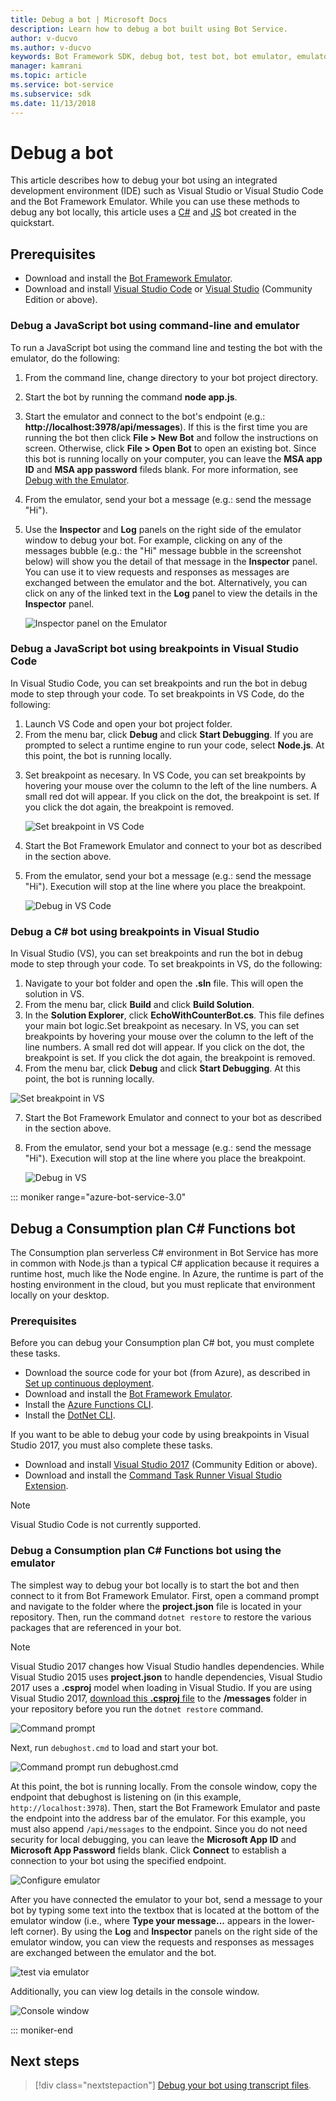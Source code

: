 ```yaml
---
title: Debug a bot | Microsoft Docs
description: Learn how to debug a bot built using Bot Service.
author: v-ducvo
ms.author: v-ducvo
keywords: Bot Framework SDK, debug bot, test bot, bot emulator, emulator
manager: kamrani
ms.topic: article
ms.service: bot-service
ms.subservice: sdk
ms.date: 11/13/2018
---
```


# Debug a bot

This article describes how to debug your bot using an integrated development environment (IDE) such as Visual Studio or Visual Studio Code and the Bot Framework Emulator. While you can use these methods to debug any bot locally, this article uses a [C#](~/dotnet/bot-builder-dotnet-sdk-quickstart.md) and [JS](~/javascript/bot-builder-javascript-quickstart.md) bot created in the quickstart.

## Prerequisites 
- Download and install the [Bot Framework Emulator](https://aka.ms/Emulator-wiki-getting-started).
- Download and install [Visual Studio Code](https://code.visualstudio.com) or [Visual Studio](https://www.visualstudio.com/downloads) (Community Edition or above).

### Debug a JavaScript bot using command-line and emulator

To run a JavaScript bot using the command line and testing the bot with the emulator, do the following:
1. From the command line, change directory to your bot project directory.
1. Start the bot by running the command **node app.js**.
1. Start the emulator and connect to the bot's endpoint (e.g.: **http://localhost:3978/api/messages**). If this is the first time you are running 
the bot then click **File > New Bot** and follow the instructions on screen. Otherwise, click **File > Open Bot** to open an existing bot. 
Since this bot is running locally on your computer, you can leave the **MSA app ID** and **MSA app password** fileds blank. 
For more information, see [Debug with the Emulator](bot-service-debug-emulator.md).
1. From the emulator, send your bot a message (e.g.: send the message "Hi"). 
1. Use the **Inspector** and **Log** panels on the right side of the emulator window to debug your bot. For example, clicking on any of the messages bubble (e.g.: the "Hi" message bubble in the screenshot below) will show you the detail of that message in the **Inspector** panel. You can use it to view requests and responses as messages are exchanged between the emulator and the bot. Alternatively, you can click on any of the linked text in the **Log** panel to view the details in the **Inspector** panel.


   ![Inspector panel on the Emulator](~/media/bot-service-debug-bot/emulator_inspector.png)

### Debug a JavaScript bot using breakpoints in Visual Studio Code

In Visual Studio Code, you can set breakpoints and run the bot in debug mode to step through your code. To set breakpoints in VS Code, do the following:

1. Launch VS Code and open your bot project folder.
2. From the menu bar, click **Debug** and click **Start Debugging**. If you are prompted to select a runtime engine to run your code, select **Node.js**. At this point, the bot is running locally. 
<!--
   > [!NOTE]
   > If you get the "Value cannot be null" error, check to make sure your **Table Storage** setting is valid.
   > The **EchoBot** is default to using **Table Storage**. To use Table Storage in your bot, you need the table *name* and *key*. If you do not have a Table Storage instance ready, you can create one or for testing purposes, you can comment out the code that uses **TableBotDataStore** and uncomment the line of code that uses **InMemoryDataStore**. The **InMemoryDataStore** is intended for testing and prototyping only.
-->
3. Set breakpoint as necesary. In VS Code, you can set breakpoints by hovering your mouse over the column to the left of the line numbers. A small red dot will appear. If you click on the dot, the breakpoint is set. If you click the dot again, the breakpoint is removed.

   ![Set breakpoint in VS Code](~/media/bot-service-debug-bot/breakpoint-set.png)

4. Start the Bot Framework Emulator and connect to your bot as described in the section above. 
5. From the emulator, send your bot a message (e.g.: send the message "Hi"). Execution will stop at the line where you place the breakpoint.

   ![Debug in VS Code](~/media/bot-service-debug-bot/breakpoint-caught.png)

### Debug a C# bot using breakpoints in Visual Studio

In Visual Studio (VS), you can set breakpoints and run the bot in debug mode to step through your code. To set breakpoints in VS, do the following:

1. Navigate to your bot folder and open the **.sln** file. This will open the solution in VS.
2. From the menu bar, click **Build** and click **Build Solution**.
3. In the **Solution Explorer**, click **EchoWithCounterBot.cs**. This file defines your main bot logic.Set breakpoint as necesary. In VS, you can set breakpoints by hovering your mouse over the column to the left of the line numbers. A small red dot will appear. If you click on the dot, the breakpoint is set. If you click the dot again, the breakpoint is removed.
5. From the menu bar, click **Debug** and click **Start Debugging**. At this point, the bot is running locally. 

<!--
   > [!NOTE]
   > If you get the "Value cannot be null" error, check to make sure your **Table Storage** setting is valid.
   > The **EchoBot** is default to using **Table Storage**. To use Table Storage in your bot, you need the table *name* and *key*. If you do not have a Table Storage instance ready, you can create one or for testing purposes, you can comment out the code that uses **TableBotDataStore** and uncomment the line of code that uses **InMemoryDataStore**. The **InMemoryDataStore** is intended for testing and prototyping only.
-->

   ![Set breakpoint in VS](~/media/bot-service-debug-bot/breakpoint-set-vs.png)

7. Start the Bot Framework Emulator and connect to your bot as described in the section above. 
8. From the emulator, send your bot a message (e.g.: send the message "Hi"). Execution will stop at the line where you place the breakpoint.

   ![Debug in VS](~/media/bot-service-debug-bot/breakpoint-caught-vs.png)

::: moniker range="azure-bot-service-3.0" 

## <a id="debug-csharp-serverless"></a> Debug a Consumption plan C\# Functions bot

The Consumption plan serverless C\# environment in Bot Service has more in common with Node.js than a typical C\# application because it requires a runtime host, much like the Node engine. In Azure, the runtime is part of the hosting environment in the cloud, but you must replicate that environment locally on your desktop. 

### Prerequisites

Before you can debug your Consumption plan C# bot, you must complete these tasks.

- Download the source code for your bot (from Azure), as described in [Set up continuous deployment](bot-service-continuous-deployment.md).
- Download and install the [Bot Framework Emulator](https://aka.ms/Emulator-wiki-getting-started).
- Install the <a href="https://www.npmjs.com/package/azure-functions-cli" target="_blank">Azure Functions CLI</a>.
- Install the <a href="https://github.com/dotnet/cli" target="_blank">DotNet CLI</a>.
  
If you want to be able to debug your code by using breakpoints in Visual Studio 2017, you must also complete these tasks.
  
- Download and install <a href="https://www.visualstudio.com/downloads/" target="_blank">Visual Studio 2017</a> (Community Edition or above).
- Download and install the <a href="https://visualstudiogallery.msdn.microsoft.com/e6bf6a3d-7411-4494-8a1e-28c1a8c4ce99" target="_blank">Command Task Runner Visual Studio Extension</a>.

> [!NOTE]
> Visual Studio Code is not currently supported.

### Debug a Consumption plan C# Functions bot using the emulator

The simplest way to debug your bot locally is to start the bot and then connect to it from Bot Framework Emulator. 
First, open a command prompt and navigate to the folder where the **project.json** file is located in your repository. Then, run the command `dotnet restore` to restore the various packages that are referenced in your bot.

> [!NOTE]
> Visual Studio 2017 changes how Visual Studio handles dependencies. 
> While Visual Studio 2015 uses **project.json** to handle dependencies, 
> Visual Studio 2017 uses a **.csproj** model when loading in Visual Studio. 
> If you are using Visual Studio 2017, <a href="https://aka.ms/bf-debug-project">download this **.csproj** file</a> 
> to the **/messages** folder in your repository before you run the `dotnet restore` command.

![Command prompt](~/media/bot-service-debug-bot/csharp-azureservice-debug-envconfig.png)

Next, run `debughost.cmd` to load and start your bot. 

![Command prompt run debughost.cmd](~/media/bot-service-debug-bot/csharp-azureservice-debug-debughost.png)

At this point, the bot is running locally. From the console window, copy the endpoint that debughost is listening on (in this example, `http://localhost:3978`). Then, start the Bot Framework Emulator and paste the endpoint into the address bar of the emulator. For this example, you must also append `/api/messages` to the endpoint. Since you do not need security for local debugging, you can leave the **Microsoft App ID** and **Microsoft App Password** fields blank. Click **Connect** to establish a connection to your bot using the specified endpoint.

![Configure emulator](~/media/bot-service-debug-bot/mac-azureservice-emulator-config.png)

After you have connected the emulator to your bot, send a message to your bot by typing some text into the textbox that is located at the bottom of the emulator window (i.e., where **Type your message...** appears in the lower-left corner). By using the **Log** and **Inspector** panels on the right side of the emulator window, you can view the requests and responses as messages are exchanged between the emulator and the bot.

![test via emulator](~/media/bot-service-debug-bot/mac-azureservice-debug-emulator.png)

Additionally, you can view log details in the console window.

![Console window](~/media/bot-service-debug-bot/csharp-azureservice-debug-debughostlogging.png)

::: moniker-end

## Next steps

> [!div class="nextstepaction"]
> [Debug your bot using transcript files](~/v4sdk/bot-builder-debug-transcript.md).

